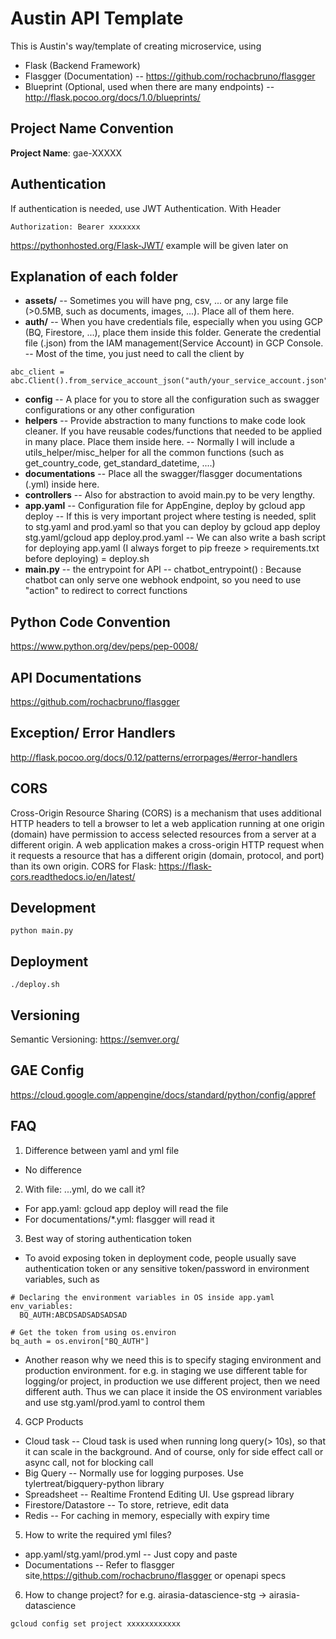 # Austin API Template
This is Austin's way/template of creating microservice, using

  - Flask (Backend Framework)
  - Flasgger (Documentation)
  -- https://github.com/rochacbruno/flasgger
  - Blueprint (Optional, used when there are many endpoints)
  -- http://flask.pocoo.org/docs/1.0/blueprints/

## Project Name Convention
**Project Name**: gae-XXXXX

## Authentication
If authentication is needed, use JWT Authentication.
With Header
```
Authorization: Bearer xxxxxxx
```
https://pythonhosted.org/Flask-JWT/
example will be given later on

## Explanation of each folder
- **assets/**
--  Sometimes you will have png, csv, ... or any large file (>0.5MB, such as documents, images, ...). Place all of them here.
- **auth/**
-- When you have credentials file, especially when you using GCP (BQ, Firestore, ...), place them inside this folder. Generate the credential file (.json) from the IAM management(Service Account) in GCP Console.
-- Most of the time, you just need to call the client by
```
abc_client = abc.Client().from_service_account_json("auth/your_service_account.json")
```
- **config**
-- A place for you to store all the configuration such as swagger configurations or any other configuration
- **helpers**
-- Provide abstraction to many functions to make code look cleaner. If you have reusable codes/functions that needed to be applied in many place. Place them inside here. 
-- Normally I will include a utils_helper/misc_helper for all the common functions (such as get_country_code, get_standard_datetime, ....)
- **documentations**
-- Place all the swagger/flasgger documentations (.yml) inside here.
- **controllers**
-- Also for abstraction to avoid main.py to be very lengthy.
- **app.yaml**
-- Configuration file for AppEngine, deploy by gcloud app deploy
-- If this is very important project where testing is needed, split to stg.yaml and prod.yaml so that you can deploy by gcloud app deploy stg.yaml/gcloud app deploy.prod.yaml
-- We can also write a bash script for deploying app.yaml (I always forget to pip freeze > requirements.txt before deploying) = deploy.sh
- **main.py**
-- the entrypoint for API
-- chatbot_entrypoint() : Because chatbot can only serve one webhook endpoint, so you need to use "action" to redirect to correct functions

## Python Code Convention
https://www.python.org/dev/peps/pep-0008/

## API Documentations
https://github.com/rochacbruno/flasgger

## Exception/ Error Handlers
http://flask.pocoo.org/docs/0.12/patterns/errorpages/#error-handlers

## CORS
Cross-Origin Resource Sharing (CORS) is a mechanism that uses additional HTTP headers to tell a browser to let a web application running at one origin (domain) have permission to access selected resources from a server at a different origin. A web application makes a cross-origin HTTP request when it requests a resource that has a different origin (domain, protocol, and port) than its own origin.
CORS for Flask: https://flask-cors.readthedocs.io/en/latest/

## Development
```
python main.py
```

## Deployment
```
./deploy.sh
```

## Versioning
Semantic Versioning: https://semver.org/

## GAE Config
https://cloud.google.com/appengine/docs/standard/python/config/appref

## FAQ
1. Difference between yaml and yml file
- No difference
2. With file: ...yml, do we call it?
- For app.yaml: gcloud app deploy will read the file
- For documentations/*.yml: flasgger will read it
3. Best way of storing authentication token
- To avoid exposing token in deployment code, people usually save authentication token or any sensitive token/password in environment variables, such as
```
# Declaring the environment variables in OS inside app.yaml
env_variables:
  BQ_AUTH:ABCDSADSADSADSAD
```
```
# Get the token from using os.environ
bq_auth = os.environ["BQ_AUTH"]
```
- Another reason why we need this is to specify staging environment and production environment. for e.g. in staging we use different table for logging/or project, in production we use different project, then we need different auth. Thus we can place it inside the OS environment variables and use stg.yaml/prod.yaml to control them
4. GCP Products
- Cloud task
-- Cloud task is used when running long query(> 10s), so that it can scale in the background. And of course, only for side effect call or async call, not for blocking call
- Big Query
-- Normally use for logging purposes. Use tylertreat/bigquery-python library
- Spreadsheet
-- Realtime Frontend Editing UI. Use gspread library
- Firestore/Datastore
-- To store, retrieve, edit data
- Redis
-- For caching in memory, especially with expiry time
5. How to write the required yml files?
- app.yaml/stg.yaml/prod.yml
-- Just copy and paste
- Documentations
-- Refer to flasgger site,https://github.com/rochacbruno/flasgger or openapi specs
6. How to change project? for e.g. airasia-datascience-stg -> airasia-datascience
```
gcloud config set project xxxxxxxxxxxx
```
